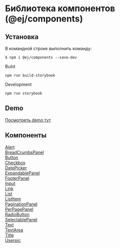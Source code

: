 # Библиотека компонентов (@ej/components) #
## Установка ##

В командной строке выполнить команду:

    $ npm i @ej/components --save-dev

Build
    	
    npm run build-storybook
    
Development
		
	npm run storybook
	    
Demo
----
[Посмотреть demo тут](http://editor.abatapka.net/components/)
## Компоненты ##

[Alert](docs/Alert.md)		
[BreadCrumbsPanel](docs/BreadCrumbsPanel.md)		
[Button](docs/Button.md)		
[Checkbox](docs/Checkbox.md)		
[DatePicker](docs/DatePicker.md)		
[ExpandablePanel](docs/ExpandablePanel.md)		
[FooterPanel](docs/FooterPanel.md)		
[Input](docs/Input.md)		
[Link](docs/Link.md)		
[List](docs/List.md)		
[ListItem](docs/ListItem.md)		
[PaginationPanel](docs/PaginationPanel.md)		
[PerPagePanel](docs/PerPagePanel.md)		
[RadioButton](docs/RadioButton.md)		
[SelectablePanel](docs/SelectablePanel.md)		
[Text](docs/Text.md)		
[TextArea](docs/TextArea.md)		
[Title](docs/Title.md)		
[Userpic](docs/Userpic.md)		
